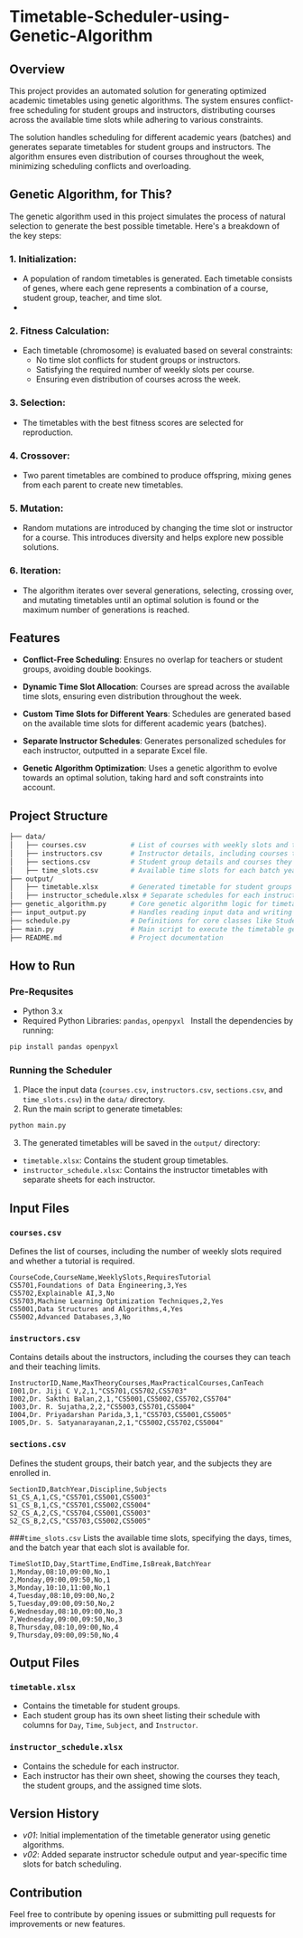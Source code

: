 # Timetable-Scheduler-using-Genetic-Algorithm

## Overview
This project provides an automated solution for generating optimized academic timetables using genetic algorithms. The system ensures conflict-free scheduling for student groups and instructors, distributing courses across the available time slots while adhering to various constraints.

The solution handles scheduling for different academic years (batches) and generates separate timetables for student groups and instructors. The algorithm ensures even distribution of courses throughout the week, minimizing scheduling conflicts and overloading.

## Genetic Algorithm, for This?
The genetic algorithm used in this project simulates the process of natural selection to generate the best possible timetable. Here's a breakdown of the key steps:

### 1. Initialization:

  - A population of random timetables is generated. Each timetable consists of genes, where each gene represents a combination of a course, student group, teacher, and time slot.
  - 
### 2. Fitness Calculation:

  - Each timetable (chromosome) is evaluated based on several constraints:
    - No time slot conflicts for student groups or instructors.
    - Satisfying the required number of weekly slots per course.
    - Ensuring even distribution of courses across the week.

### 3. Selection:

  - The timetables with the best fitness scores are selected for reproduction.

### 4. Crossover:

  - Two parent timetables are combined to produce offspring, mixing genes from each parent to create new timetables.

### 5. Mutation:

  - Random mutations are introduced by changing the time slot or instructor for a course. This introduces diversity and helps explore new possible solutions.

### 6. Iteration:

  - The algorithm iterates over several generations, selecting, crossing over, and mutating timetables until an optimal solution is found or the maximum number of generations is reached.

## Features

- **Conflict-Free Scheduling**: Ensures no overlap for teachers or student groups, avoiding double bookings.

- **Dynamic Time Slot Allocation**: Courses are spread across the available time slots, ensuring even distribution throughout the week.

- **Custom Time Slots for Different Years**: Schedules are generated based on the available time slots for different academic years (batches).

- **Separate Instructor Schedules**: Generates personalized schedules for each instructor, outputted in a separate Excel file.

- **Genetic Algorithm Optimization**: Uses a genetic algorithm to evolve towards an optimal solution, taking hard and soft constraints into account.

## Project Structure
```bash
├── data/
│   ├── courses.csv           # List of courses with weekly slots and tutorials info
│   ├── instructors.csv       # Instructor details, including courses they can teach
│   ├── sections.csv          # Student group details and courses they are enrolled in
│   ├── time_slots.csv        # Available time slots for each batch year
├── output/
│   ├── timetable.xlsx        # Generated timetable for student groups
│   ├── instructor_schedule.xlsx # Separate schedules for each instructor
├── genetic_algorithm.py      # Core genetic algorithm logic for timetable generation
├── input_output.py           # Handles reading input data and writing output Excel files
├── schedule.py               # Definitions for core classes like StudentGroup, Teacher, Slot, etc.
├── main.py                   # Main script to execute the timetable generation
├── README.md                 # Project documentation
```

## How to Run

### Pre-Requsites
- Python 3.x
- Required Python Libraries: `pandas`, `openpyxl `
Install the dependencies by running:
```bash
pip install pandas openpyxl
```

### Running the Scheduler
1. Place the input data (`courses.csv`, `instructors.csv`, `sections.csv`, and `time_slots.csv`) in the `data/` directory.
2. Run the main script to generate timetables:
```bash
python main.py
```
3. The generated timetables will be saved in the `output/` directory:
- `timetable.xlsx`: Contains the student group timetables.
- `instructor_schedule.xlsx`: Contains the instructor timetables with separate sheets for each instructor.

## Input Files

### `courses.csv`
Defines the list of courses, including the number of weekly slots required and whether a tutorial is required.

```csv
CourseCode,CourseName,WeeklySlots,RequiresTutorial
CS5701,Foundations of Data Engineering,3,Yes
CS5702,Explainable AI,3,No
CS5703,Machine Learning Optimization Techniques,2,Yes
CS5001,Data Structures and Algorithms,4,Yes
CS5002,Advanced Databases,3,No
```
### `instructors.csv`
Contains details about the instructors, including the courses they can teach and their teaching limits.

```csv
InstructorID,Name,MaxTheoryCourses,MaxPracticalCourses,CanTeach
I001,Dr. Jiji C V,2,1,"CS5701,CS5702,CS5703"
I002,Dr. Sakthi Balan,2,1,"CS5001,CS5002,CS5702,CS5704"
I003,Dr. R. Sujatha,2,2,"CS5003,CS5701,CS5004"
I004,Dr. Priyadarshan Parida,3,1,"CS5703,CS5001,CS5005"
I005,Dr. S. Satyanarayanan,2,1,"CS5002,CS5702,CS5004"
```

### `sections.csv`
Defines the student groups, their batch year, and the subjects they are enrolled in.

```csv
SectionID,BatchYear,Discipline,Subjects
S1_CS_A,1,CS,"CS5701,CS5001,CS5003"
S1_CS_B,1,CS,"CS5701,CS5002,CS5004"
S2_CS_A,2,CS,"CS5704,CS5001,CS5003"
S2_CS_B,2,CS,"CS5703,CS5002,CS5005"
```

###`time_slots.csv`
Lists the available time slots, specifying the days, times, and the batch year that each slot is available for.

```csv
TimeSlotID,Day,StartTime,EndTime,IsBreak,BatchYear
1,Monday,08:10,09:00,No,1
2,Monday,09:00,09:50,No,1
3,Monday,10:10,11:00,No,1
4,Tuesday,08:10,09:00,No,2
5,Tuesday,09:00,09:50,No,2
6,Wednesday,08:10,09:00,No,3
7,Wednesday,09:00,09:50,No,3
8,Thursday,08:10,09:00,No,4
9,Thursday,09:00,09:50,No,4
```

## Output Files

### `timetable.xlsx`
- Contains the timetable for student groups.
- Each student group has its own sheet listing their schedule with columns for `Day`, `Time`, `Subject`, and `Instructor`.
### `instructor_schedule.xlsx`
- Contains the schedule for each instructor.
- Each instructor has their own sheet, showing the courses they teach, the student groups, and the assigned time slots.

## Version History
- _v01_: Initial implementation of the timetable generator using genetic algorithms.
- _v02_: Added separate instructor schedule output and year-specific time slots for batch scheduling.

## Contribution
Feel free to contribute by opening issues or submitting pull requests for improvements or new features.
